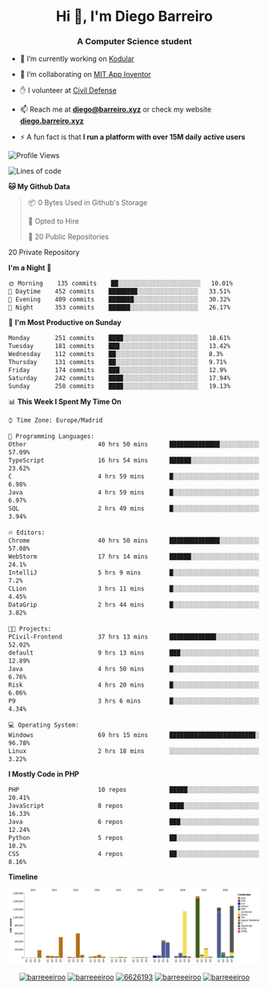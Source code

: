 <h1 align="center">Hi 👋, I'm Diego Barreiro</h1>
<h3 align="center">A Computer Science student</h3>

- 🔭 I’m currently working on [Kodular](https://www.kodular.io)

- 👯 I’m collaborating on [MIT App Inventor](https://github.com/mit-cml/appinventor-sources)

- ✋ I volunteer at [Civil Defense](https://proteccioncivil.sdc.gal)

- 📫 Reach me at **diego@barreiro.xyz** or check my website **[diego.barreiro.xyz](https://diego.barreiro.xyz)**

- ⚡ A fun fact is that **I run a platform with over 15M daily active users**

<!--START_SECTION:waka-->
![Profile Views](http://img.shields.io/badge/Profile%20Views-7-blue)

![Lines of code](https://img.shields.io/badge/From%20Hello%20World%20I%27ve%20Written-25.7%20million%20lines%20of%20code-blue)

**🐱 My Github Data** 

> 📦 0 Bytes Used in Github's Storage 
 > 
> 💼 Opted to Hire
 > 
> 📜 20 Public Repositories 
 > 
20 Private Repository 
 > 
**I'm a Night 🦉** 

```text
🌞 Morning    135 commits    ██░░░░░░░░░░░░░░░░░░░░░░░   10.01% 
🌆 Daytime    452 commits    ████████░░░░░░░░░░░░░░░░░   33.51% 
🌃 Evening    409 commits    ███████░░░░░░░░░░░░░░░░░░   30.32% 
🌙 Night      353 commits    ██████░░░░░░░░░░░░░░░░░░░   26.17%

```
📅 **I'm Most Productive on Sunday** 

```text
Monday       251 commits    ████░░░░░░░░░░░░░░░░░░░░░   18.61% 
Tuesday      181 commits    ███░░░░░░░░░░░░░░░░░░░░░░   13.42% 
Wednesday    112 commits    ██░░░░░░░░░░░░░░░░░░░░░░░   8.3% 
Thursday     131 commits    ██░░░░░░░░░░░░░░░░░░░░░░░   9.71% 
Friday       174 commits    ███░░░░░░░░░░░░░░░░░░░░░░   12.9% 
Saturday     242 commits    ████░░░░░░░░░░░░░░░░░░░░░   17.94% 
Sunday       258 commits    ████░░░░░░░░░░░░░░░░░░░░░   19.13%

```


📊 **This Week I Spent My Time On** 

```text
⌚︎ Time Zone: Europe/Madrid

💬 Programming Languages: 
Other                    40 hrs 50 mins      ██████████████░░░░░░░░░░░   57.09% 
TypeScript               16 hrs 54 mins      ██████░░░░░░░░░░░░░░░░░░░   23.62% 
C                        4 hrs 59 mins       █░░░░░░░░░░░░░░░░░░░░░░░░   6.98% 
Java                     4 hrs 59 mins       █░░░░░░░░░░░░░░░░░░░░░░░░   6.97% 
SQL                      2 hrs 49 mins       █░░░░░░░░░░░░░░░░░░░░░░░░   3.94%

🔥 Editors: 
Chrome                   40 hrs 50 mins      ██████████████░░░░░░░░░░░   57.08% 
WebStorm                 17 hrs 14 mins      ██████░░░░░░░░░░░░░░░░░░░   24.1% 
IntelliJ                 5 hrs 9 mins        █░░░░░░░░░░░░░░░░░░░░░░░░   7.2% 
CLion                    3 hrs 11 mins       █░░░░░░░░░░░░░░░░░░░░░░░░   4.45% 
DataGrip                 2 hrs 44 mins       █░░░░░░░░░░░░░░░░░░░░░░░░   3.82%

🐱‍💻 Projects: 
PCivil-Frontend          37 hrs 13 mins      █████████████░░░░░░░░░░░░   52.02% 
default                  9 hrs 13 mins       ███░░░░░░░░░░░░░░░░░░░░░░   12.89% 
Java                     4 hrs 50 mins       █░░░░░░░░░░░░░░░░░░░░░░░░   6.76% 
Risk                     4 hrs 20 mins       █░░░░░░░░░░░░░░░░░░░░░░░░   6.06% 
P9                       3 hrs 6 mins        █░░░░░░░░░░░░░░░░░░░░░░░░   4.34%

💻 Operating System: 
Windows                  69 hrs 15 mins      ████████████████████████░   96.78% 
Linux                    2 hrs 18 mins       ░░░░░░░░░░░░░░░░░░░░░░░░░   3.22%

```

**I Mostly Code in PHP** 

```text
PHP                      10 repos            █████░░░░░░░░░░░░░░░░░░░░   20.41% 
JavaScript               8 repos             ████░░░░░░░░░░░░░░░░░░░░░   16.33% 
Java                     6 repos             ███░░░░░░░░░░░░░░░░░░░░░░   12.24% 
Python                   5 repos             ██░░░░░░░░░░░░░░░░░░░░░░░   10.2% 
CSS                      4 repos             ██░░░░░░░░░░░░░░░░░░░░░░░   8.16%

```


**Timeline**

![Chart not found](https://raw.githubusercontent.com/barreeeiroo/barreeeiroo/master/charts/bar_graph.png) 


<!--END_SECTION:waka-->

<p align="center">
<a href="https://twitter.com/barreeeiroo" target="blank"><img align="center" src="https://cdn.jsdelivr.net/npm/simple-icons@3.0.1/icons/twitter.svg" alt="barreeeiroo" height="20" width="20" /></a>
<a href="https://linkedin.com/in/barreeeiroo" target="blank"><img align="center" src="https://cdn.jsdelivr.net/npm/simple-icons@3.0.1/icons/linkedin.svg" alt="barreeeiroo" height="20" width="20" /></a>
<a href="https://stackoverflow.com/users/6626193" target="blank"><img align="center" src="https://cdn.jsdelivr.net/npm/simple-icons@3.0.1/icons/stackoverflow.svg" alt="6626193" height="20" width="20" /></a>
<a href="https://fb.com/barreeeiroo" target="blank"><img align="center" src="https://cdn.jsdelivr.net/npm/simple-icons@3.0.1/icons/facebook.svg" alt="barreeeiroo" height="20" width="20" /></a>
<a href="https://instagram.com/barreeeiroo" target="blank"><img align="center" src="https://cdn.jsdelivr.net/npm/simple-icons@3.0.1/icons/instagram.svg" alt="barreeeiroo" height="20" width="20" /></a>
</p>
